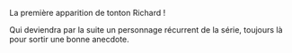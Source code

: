 La première apparition de tonton Richard !

Qui deviendra par la suite un personnage récurrent de la série, toujours
là pour sortir une bonne anecdote.
